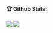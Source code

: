

<!--
**bishal-baral/bishal-baral** is a ✨ _special_ ✨ repository because its `README.md` (this file) appears on your GitHub profile.

Here are some ideas to get you started:

- 🔭 I’m currently working on ...
- 🌱 I’m currently learning ...
- 👯 I’m looking to collaborate on ...
- 🤔 I’m looking for help with ...
- 💬 Ask me about ...
- 📫 How to reach me: ...
- 😄 Pronouns: ...
- ⚡ Fun fact: ...
-->

<!-- ![](https://visitor-badge.laobi.icu/badge?page_id=bishal-baral.bishal-baral) [![Github](https://img.shields.io/github/followers/bishal-baral?label=Followers&logo=Github)](https://github.com/bishal-baral)
  -->
#### :trophy: Github Stats:

<div style = "widht: 100%;">
<a href="https://github-readme-stats.vercel.app/api?username=bishal-baral&theme=dark">
  <img  align="left" src="https://github-readme-stats.vercel.app/api?username=bishal-baral&count_private=true&show_icons=true&theme=dark" />
</a>
<a href="https://github-readme-stats.vercel.app/api/top-langs/?username=bishal-baral&hide=php&theme=dark">
  <img align="left" src="https://github-readme-stats.vercel.app/api/top-langs/?username=bishal-baral&hide=php&theme=dark" />
</a>
</div>


